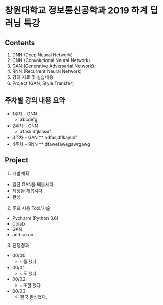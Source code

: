 창원대학교 정보통신공학과 2019 하계 딥러닝 특강
=============================================
## Contents
1. DNN (Deep Neural Network)
2. CNN (Convolutional Neural Network)
3. GAN (Generative Adversarial Network)
4. RNN (Recurrent Neural Network)
5. 강의 자료 및 실습내용
6. Project (GAN, Style Transfer)


## 주차별 강의 내용 요약
* 1주차 - DNN 
  * abcdefg
* 2주차 - CNN
  * afaskldfjklasdf
* 3주차 - GAN
  ** adfasjdflkajsldf
* 4주차 - RNN
  ** dfawefawegawrgawg
  
## Project
1. 개발계획
* 일단 GAN을 배웁시다
* 헤딩을 해봅시다
* 완성


2. 주요 사용 Tool/기술
* Pycharm (Python 3.6)
* Colab
* GAN
* and so on


3. 진행경과
* 00/00
  * ~를 했다
* 00/01
  * ~도 했다
* 00/02
  * ~또한 했다
* 00/03
  * 결국 완성했다.

